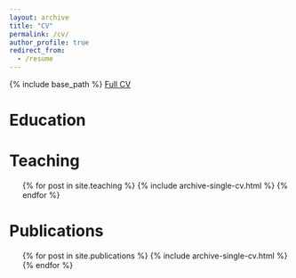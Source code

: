 ```yaml
---
layout: archive
title: "CV"
permalink: /cv/
author_profile: true
redirect_from:
  - /resume
---
```


{% include base_path %}
[Full CV](#)

Education
======

Teaching
======
  <ul>{% for post in site.teaching %}
    {% include archive-single-cv.html %}
  {% endfor %}</ul>
  
Publications
======
  <ul>{% for post in site.publications %}
    {% include archive-single-cv.html %}
  {% endfor %}</ul>
